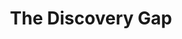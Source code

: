 ---
layout: blog
publisher: Medium
originalurl: https://medium.com/@tylertate/the-discovery-gap-5474f1702dc1#.3vqqocia5
title: "The Discovery Gap"
snippet: "Have you ever had trouble finding a movie to watch? Or lacked inspiration for a gift? Or been unsure what book to read next? You’re not alone: online retailers are notoriously poor at facilitating discovery. But there’s a glimmer of hope for the future."
---